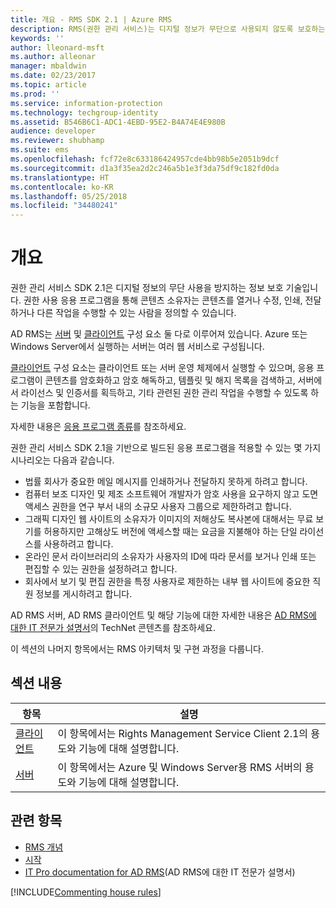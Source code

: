 ```yaml
---
title: 개요 - RMS SDK 2.1 | Azure RMS
description: RMS(권한 관리 서비스)는 디지털 정보가 무단으로 사용되지 않도록 보호하는 정보 보호 기술입니다.
keywords: ''
author: lleonard-msft
ms.author: alleonar
manager: mbaldwin
ms.date: 02/23/2017
ms.topic: article
ms.prod: ''
ms.service: information-protection
ms.technology: techgroup-identity
ms.assetid: B546B6C1-ADC1-4EBD-95E2-B4A74E4E980B
audience: developer
ms.reviewer: shubhamp
ms.suite: ems
ms.openlocfilehash: fcf72e8c633186424957cde4bb98b5e2051b9dcf
ms.sourcegitcommit: d1a3f35ea2d2c246a5b1e3f3da75df9c182fd0da
ms.translationtype: HT
ms.contentlocale: ko-KR
ms.lasthandoff: 05/25/2018
ms.locfileid: "34480241"
---
```

# <a name="overview"></a>개요

권한 관리 서비스 SDK 2.1은 디지털 정보의 무단 사용을 방지하는 정보 보호 기술입니다. 권한 사용 응용 프로그램을 통해 콘텐츠 소유자는 콘텐츠를 열거나 수정, 인쇄, 전달하거나 다른 작업을 수행할 수 있는 사람을 정의할 수 있습니다.

AD RMS는 [서버](ad-rms-server.md) 및 [클라이언트](ad-rms-client.md) 구성 요소 둘 다로 이루어져 있습니다. Azure 또는 Windows Server에서 실행하는 서버는 여러 웹 서비스로 구성됩니다.

[클라이언트](ad-rms-client.md) 구성 요소는 클라이언트 또는 서버 운영 체제에서 실행할 수 있으며, 응용 프로그램이 콘텐츠를 암호화하고 암호 해독하고, 템플릿 및 해지 목록을 검색하고, 서버에서 라이선스 및 인증서를 획득하고, 기타 관련된 권한 관리 작업을 수행할 수 있도록 하는 기능을 포함합니다.

자세한 내용은 [응용 프로그램 종류](application-types.md)를 참조하세요.

권한 관리 서비스 SDK 2.1을 기반으로 빌드된 응용 프로그램을 적용할 수 있는 몇 가지 시나리오는 다음과 같습니다.

-   법률 회사가 중요한 메일 메시지를 인쇄하거나 전달하지 못하게 하려고 합니다.
-   컴퓨터 보조 디자인 및 제조 소프트웨어 개발자가 암호 사용을 요구하지 않고 도면 액세스 권한을 연구 부서 내의 소규모 사용자 그룹으로 제한하려고 합니다.
-   그래픽 디자인 웹 사이트의 소유자가 이미지의 저해상도 복사본에 대해서는 무료 보기를 허용하지만 고해상도 버전에 액세스할 때는 요금을 지불해야 하는 단일 라이선스를 사용하려고 합니다.
-   온라인 문서 라이브러리의 소유자가 사용자의 ID에 따라 문서를 보거나 인쇄 또는 편집할 수 있는 권한을 설정하려고 합니다.
-   회사에서 보기 및 편집 권한을 특정 사용자로 제한하는 내부 웹 사이트에 중요한 직원 정보를 게시하려고 합니다.

AD RMS 서버, AD RMS 클라이언트 및 해당 기능에 대한 자세한 내용은 [AD RMS에 대한 IT 전문가 설명서](https://TechNet.Microsoft.Com/library/cc771234.aspx)의 TechNet 콘텐츠를 참조하세요.

이 섹션의 나머지 항목에서는 RMS 아키텍처 및 구현 과정을 다룹니다.

## <a name="in-this-section"></a>섹션 내용

| 항목 | 설명 |
|-------|-------------|
|[클라이언트](ad-rms-client.md) |이 항목에서는 Rights Management Service Client 2.1의 용도와 기능에 대해 설명합니다. |
|[서버](ad-rms-server.md) | 이 항목에서는 Azure 및 Windows Server용 RMS 서버의 용도와 기능에 대해 설명합니다.|


## <a name="related-topics"></a>관련 항목

* [RMS 개념](application-types.md)
* [시작](getting-started-with-ad-rms-2-0.md)
* [IT Pro documentation for AD RMS](https://technet.microsoft.com/library/cc771234.aspx)(AD RMS에 대한 IT 전문가 설명서)

[!INCLUDE[Commenting house rules](../includes/houserules.md)]